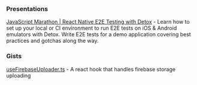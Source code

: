 ### Presentations
[JavaScript Marathon | React Native E2E Testing with Detox](https://www.youtube.com/watch?v=Vm085szsz_M) - Learn how to set up your local or CI environment to run E2E tests on iOS & Android emulators with Detox. Write E2E tests for a demo application covering best practices and gotchas along the way.

### Gists
[useFirebaseUploader.ts](https://gist.github.com/danecando/e4977845fde8ccfe5c7424179fdc2fea) - A react hook that handles firebase storage uploading

